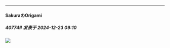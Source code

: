 ﻿
*****

####  SakuraのOrigami  
##### 40774#       发表于 2024-12-23 09:10

<img src="https://p.sda1.dev/20/f04594e83349dede8d55b94776919283/IMG_0425112EDFF3913678F68194887F1C34.jpeg" referrerpolicy="no-referrer">

